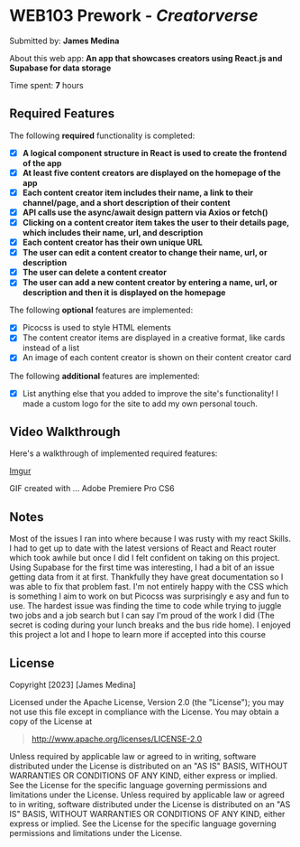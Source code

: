 # WEB103 Prework - *Creatorverse*

Submitted by: **James Medina**

About this web app: **An app that showcases creators using React.js and Supabase for data storage**

Time spent: **7** hours

## Required Features

The following **required** functionality is completed:

<!-- 👉🏿👉🏿👉🏿 Make sure to check off completed functionality below -->
- [X] **A logical component structure in React is used to create the frontend of the app**
- [X] **At least five content creators are displayed on the homepage of the app**
- [X] **Each content creator item includes their name, a link to their channel/page, and a short description of their content**
- [X] **API calls use the async/await design pattern via Axios or fetch()**
- [X] **Clicking on a content creator item takes the user to their details page, which includes their name, url, and description**
- [X] **Each content creator has their own unique URL**
- [X] **The user can edit a content creator to change their name, url, or description**
- [X] **The user can delete a content creator**
- [X] **The user can add a new content creator by entering a name, url, or description and then it is displayed on the homepage**

The following **optional** features are implemented:

- [X] Picocss is used to style HTML elements
- [X] The content creator items are displayed in a creative format, like cards instead of a list
- [X] An image of each content creator is shown on their content creator card

The following **additional** features are implemented:

* [X] List anything else that you added to improve the site's functionality!
I made a custom logo for the site to add my own personal touch.

## Video Walkthrough

Here's a walkthrough of implemented required features:

[Imgur](https://i.imgur.com/5BpU7ng.gifv)

<!-- Replace this with whatever GIF tool you used! -->
GIF created with ...  Adobe Premiere Pro CS6
<!-- Recommended tools:
[Kap](https://getkap.co/) for macOS
[ScreenToGif](https://www.screentogif.com/) for Windows
[peek](https://github.com/phw/peek) for Linux. -->

## Notes

Most of the issues I ran into where because I was rusty with my react Skills. I had to get up to date with the latest versions of React and React router which took awhile but once I did I felt confident on taking on this project. Using Supabase for the first time was interesting, I had a bit of an issue getting data from it at first. Thankfully they have great documentation so I was able to fix that problem fast. I'm not entirely happy with the CSS which is something I aim to work on but Picocss was surprisingly e asy and fun to use. The hardest issue was finding the time to code while trying to juggle two jobs and a job search but I can say I'm proud of the work I did (The secret is coding during your lunch breaks and the bus ride home). I enjoyed this project a lot and I hope to learn more if accepted into this course 

## License

Copyright [2023] [James Medina]

Licensed under the Apache License, Version 2.0 (the "License"); you may not use this file except in compliance with the License. You may obtain a copy of the License at

> http://www.apache.org/licenses/LICENSE-2.0

Unless required by applicable law or agreed to in writing, software distributed under the License is distributed on an "AS IS" BASIS, WITHOUT WARRANTIES OR CONDITIONS OF ANY KIND, either express or implied. See the License for the specific language governing permissions and limitations under the License.
Unless required by applicable law or agreed to in writing, software distributed under the License is distributed on an "AS IS" BASIS, WITHOUT WARRANTIES OR CONDITIONS OF ANY KIND, either express or implied. See the License for the specific language governing permissions and limitations under the License.
